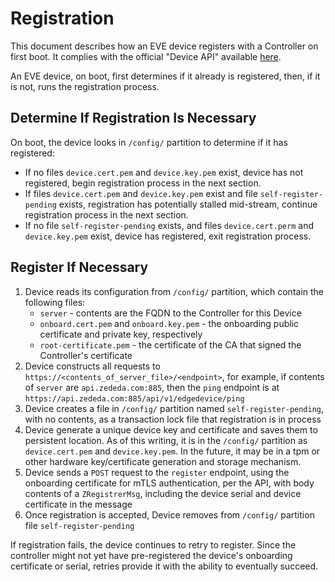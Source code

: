 # Registration

This document describes how an EVE device registers with a Controller on first boot. It complies with the official "Device API" available [here](../api/APIv2.md).

An EVE device, on boot, first determines if it already is registered, then, if it is not, runs the registration process.

## Determine If Registration Is Necessary

On boot, the device looks in `/config/` partition to determine if it has registered:

* If no files `device.cert.pem` and `device.key.pem` exist, device has not registered, begin registration process in the next section.
* If files `device.cert.pem` and `device.key.pem` exist and file `self-register-pending` exists, registration has potentially stalled mid-stream, continue registration process in the next section.
* If no file `self-register-pending` exists, and files `device.cert.perm` and `device.key.pem` exist, device has registered, exit registration process.

## Register If Necessary

1. Device reads its configuration from `/config/` partition, which contain the following files:
    * `server` - contents are the FQDN to the Controller for this Device
    * `onboard.cert.pem` and `onboard.key.pem` - the onboarding public certificate and private key, respectively
    * `root-certificate.pem` - the certificate of the CA that signed the Controller's certificate
1. Device constructs all requests to `https://<contents_of_server_file>/<endpoint>`, for example, if contents of `server` are `api.zededa.com:885`, then the `ping` endpoint is at `https://api.zededa.com:885/api/v1/edgedevice/ping`
1. Device creates a file in `/config/` partition named `self-register-pending`, with no contents, as a transaction lock file that registration is in process
1. Device generate a unique device key and certificate and saves them to persistent location. As of this writing, it is in the `/config/` partition as `device.cert.pem` and `device.key.pem`. In the future, it may be in a tpm or other hardware key/certificate generation and storage mechanism.
1. Device sends a `POST` request to the `register` endpoint, using the onboarding certificate for mTLS authentication, per the API, with body contents of a `ZRegistrerMsg`, including the device serial and device certificate in the message
1. Once registration is accepted, Device removes from `/config/` partition file `self-register-pending`

If registration fails, the device continues to retry to register. Since the controller might not yet have pre-registered the device's onboarding certificate or serial, retries provide it with the ability to eventually succeed.
